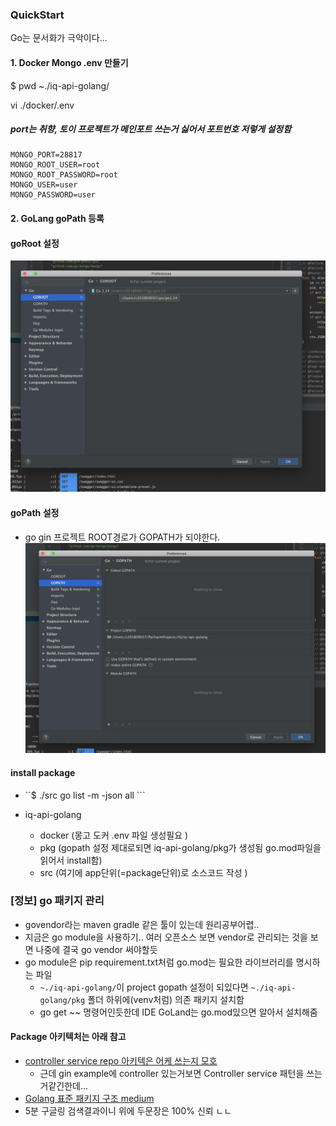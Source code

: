 
### QuickStart
Go는 문서화가 극악이다... 

#### 1. Docker Mongo .env 만들기
$ pwd 
~./iq-api-golang/

vi ./docker/.env
##### port는 취향, 토이 프로젝트가 메인포트 쓰는거 싫어서 포트번호 저렇게 설정함
~~~
MONGO_PORT=28817
MONGO_ROOT_USER=root
MONGO_ROOT_PASSWORD=root
MONGO_USER=user
MONGO_PASSWORD=user
~~~


#### 2. GoLang goPath 등록

#### goRoot 설정
![이미지1](./doc-img/img-goroot.png)

#### goPath 설정
* go gin 프로젝트 ROOT경로가  GOPATH가 되야한다.
![이미지2](./doc-img/img-gopath.png)

#### install package
* ``$ ./src go list -m -json all ```

* iq-api-golang 
    * docker (몽고 도커 .env 파일 생성필요 )
    * pkg (gopath 설정 제대로되면 iq-api-golang/pkg가 생성됨 go.mod파일을 읽어서 install함)
    * src (여기에 app단위(=package단위)로 소스코드 작성 )


### [정보] go 패키지 관리
* govendor라는 maven gradle 같은 툴이 있는데 원리공부어렵.. 
* 지금은 go module을 사용하기.. 여러 오픈소스 보면 vendor로 관리되는 것을 보면 나중에 결국 go vendor 써야할듯
* go module은 pip requirement.txt처럼 go.mod는 필요한 라이브러리를 명시하는 파일
    * ```~./iq-api-golang/```이 project gopath 설정이 되있다면  ```~./iq-api-golang/pkg``` 폴더 하위에(venv처럼) 의존 패키지 설치함 
    * go get ~~ 명령어인듯한데 IDE GoLand는 go.mod있으면 알아서 설치해줌

#### Package 아키텍처는 아래 참고 
* [controller service repo 아키텍은 어케 쓰는지 모호 ](https://www.reddit.com/r/golang/comments/9h7dnn/repository_service_patern_go/)
  * 근데 gin example에 controller 있는거보면 Controller service 패턴을 쓰는거같긴한데...
* [Golang 표준 패키지 구조 medium](https://medium.com/@benbjohnson/standard-package-layout-7cdbc8391fc1)
* 5분 구글링 검색결과이니 위에 두문장은 100% 신뢰 ㄴㄴ
